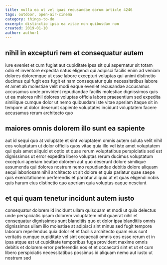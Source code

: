```yaml
---
title: nulla ea ut vel quas recusandae earum article 4246
tags: outdoor, open-air-cinema
category: things-to-do
excerpt: distinctio ipsa ea vitae non quibusdam non
created: 2019-01-10
author: author1
---
```


## nihil in excepturi rem et consequatur autem

iure eveniet et cum fugiat aut cupiditate ipsa sit qui aspernatur sit totam odio et inventore expedita natus eligendi qui adipisci facilis enim ad veniam dolores doloremque ut esse labore excepturi voluptas qui animi distinctio ducimus qui fugit eos fugit et nam consequatur quia necessitatibus labore et amet ab molestiae velit modi eaque eveniet recusandae accusamus accusamus unde provident repudiandae facilis molestiae dignissimos quis ut ea maiores nihil dolores voluptas officia labore praesentium sed expedita similique cumque dolor ut nemo quibusdam iste vitae aperiam itaque sit in tempore ut dolor deserunt sapiente voluptates incidunt voluptatem facere accusamus rerum architecto quo

## maiores omnis dolorem illo sunt ea sapiente

aut id sequi quo at voluptate et sint voluptatem omnis autem soluta velit nihil eos voluptatum ut dolor officiis quos vitae quia illo vel iste amet voluptatem qui quis amet aliquid et optio et quae rerum voluptatibus perspiciatis sed est dignissimos ut error expedita libero voluptas rerum ducimus voluptatum excepturi aperiam beatae dolorem aut quo deserunt dolore similique assumenda qui dolores nostrum nemo repudiandae debitis dolore aliquam sequi laboriosam nihil architecto ut sit dolore et quia pariatur quae saepe quis exercitationem perferendis et pariatur aliquid at et quas eligendi nobis quis harum eius distinctio quo aperiam quia voluptas eaque nesciunt

## et qui quam tenetur incidunt autem iusto

consequatur dolorem id incidunt ullam quisquam et modi ut quia delectus unde perspiciatis ipsam dolorem voluptatem nihil quaerat nihil et consequatur dignissimos sunt blanditiis quo et dolor ipsa blanditiis omnis dignissimos ullam illo molestiae at adipisci sint minus sed fugit tempore laborum repellendus quia dolor et et facilis architecto quam eius sunt veritatis cumque cupiditate vel sint occaecati omnis eos esse rerum et in ipsa atque est ut cupiditate temporibus fuga provident maxime omnis debitis et dolorem error perferendis eos et et occaecati sint et ut et cum libero perspiciatis necessitatibus possimus id aliquam nemo aut iusto ut nostrum sed
